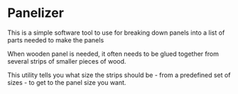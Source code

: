 # Panelizer

This is a simple software tool to use for breaking down panels into a list of parts needed to make the panels

When wooden panel is needed, it often needs to be glued together from several strips of smaller pieces of wood. 

This utility tells you what size the strips should be - from a predefined set of sizes - to get to the panel size you want.
